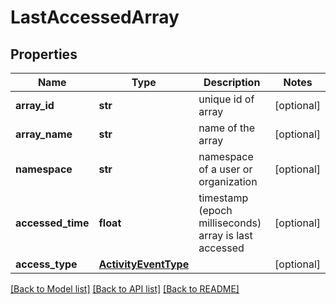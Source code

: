 # LastAccessedArray

## Properties
Name | Type | Description | Notes
------------ | ------------- | ------------- | -------------
**array_id** | **str** | unique id of array | [optional] 
**array_name** | **str** | name of the array | [optional] 
**namespace** | **str** | namespace of a user or organization | [optional] 
**accessed_time** | **float** | timestamp (epoch milliseconds) array is last accessed | [optional] 
**access_type** | [**ActivityEventType**](ActivityEventType.md) |  | [optional] 

[[Back to Model list]](../README.md#documentation-for-models) [[Back to API list]](../README.md#documentation-for-api-endpoints) [[Back to README]](../README.md)


